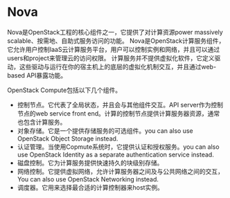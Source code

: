 # Nova
Nova是OpenStack工程的核心组件之一，它提供了对计算资源power massively scalable、按需地、自助式服务访问的功能。
Nova是OpenStack计算服务组件，它允许用户控制IaaS云计算服务平台，用户可以控制实例和网络，并且可以通过users和project来管理云的访问权限。
计算服务并不提供虚拟化软件，它定义驱动，这些驱动与运行在你的宿主机上的底层的虚拟化机制交互，并且通过web-based API暴露功能。

OpenStack Compute包括以下几个组件。

* 控制节点。它代表了全局状态，并且会与其他组件交互。API server作为控制节点的web service front end。计算的控制节点提供计算服务器资源，通常也包含计算服务。
* 对象存储。它是一个提供存储服务的可选组件。you can also use OpenStack Object Storage instead.
* 认证管理。当使用Copmute系统时，它提供认证和授权服务。you can also use OpenStack Identity as a separate authentication service instead.
* 磁盘控制。它为计算服务提供快速持久的块级别存储。
* 网络控制。它提供虚拟网络，允许计算服务器之间及与公共网络之间的交互， You can also use OpenStack Networking instead.
* 调度器。它用来选择最合适的计算控制器来host实例。

